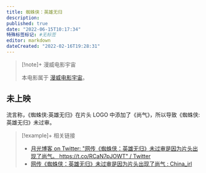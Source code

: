 ```yaml
---
title: 蜘蛛侠：英雄无归
description:
published: true
date: "2022-06-15T10:17:34"
特殊标签标记: #无标签
editor: markdown
dateCreated: "2022-02-16T19:28:31"
---
```


> [!note]+ 漫威电影宇宙
>
> 本电影属于 [漫威电影宇宙](/video/漫威电影宇宙.md)。

## 未上映

流言称，《蜘蛛侠:英雄无归》在片头 LOGO 中添加了《尚气》，所以导致《蜘蛛侠:英雄无归》未过审。

> [!example]+ 相关链接
>
> +   [月光博客 on Twitter: "网传《蜘蛛侠：英雄无归》未过审是因为片头出现了尚气。 https://t.co/RCaN7pJOWT" / Twitter](https://web.archive.org/web/20211202033546/https://twitter.com/williamlong/status/1465945924128034818)
> +   [网传《蜘蛛侠：英雄无归》未过审是因为片头出现了尚气 : China_irl](https://web.archive.org/web/20211202072213/https://old.reddit.com/r/China_irl/comments/r65cds/网传蜘蛛侠英雄无归未过审是因为片头出现了尚气/)
